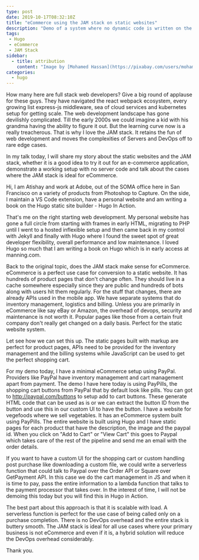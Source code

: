 ```yaml
---
type: post
date: 2019-10-17T08:32:10Z
title: "eCommerce using the JAM stack on static websites"
description: "Demo of a system where no dynamic code is written on the server and a fully functional e-commerce website is presented using a static site builder, some APIs and JavaScript"
tags:
 - Hugo
 - eCommerce
 - JAM Stack
sidebar:
  - title: attribution
    content: "Image by [Mohamed Hassan](https://pixabay.com/users/mohamed_hassan-5229782/) from [Pixabay](https://pixabay.com/illustrations/online-store-online-shop-store-3265497/)"
categories:
  - hugo
---
```


How many here are full stack web developers? Give a big round of applause for these guys. They have navigated the react webpack ecosystem, every growing list express-js middleware, sea of cloud services and kubernetes setup for getting scale. The web development landscape has gone devilishly complicated. Till the early 2000s we could imagine a kid with his grandma having the ability to figure it out. But the learning curve now is a really treacherous. That is why I love the JAM stack. It retains the fun of web development and moves the complexities of Servers and DevOps off to rare edge cases.

In my talk today, I will share my story about the static websites and the JAM stack, whether it is a good idea to try it out for an e-commerce application, demonstrate a working setup with no server code and talk about the cases where the JAM stack is ideal for eCommerce.

Hi, I am Atishay and work at Adobe, out of the SOMA office here in San Francisco on a variety of products from Photoshop to Capture. On the side, I maintain a VS Code extension, have a personal website and am writing a book on the Hugo static site builder - Hugo In Action.

That's me on the right starting web development. My personal website has gone a full circle from starting with frames in early HTML, migrating to PHP until I went to a hosted inflexible setup and then came back in my control with Jekyll and finally with Hugo where I found the sweet spot of great developer flexibility, overall performance and low maintenance. I loved Hugo so much that I am writing a book on Hugo which is in early access at manning.com.

Back to the original topic, does the JAM stack make sense for eCommerce. eCommerce is a perfect use case for conversion to a static website. It has hundreds of product pages that don't change often. They should live in a cache somewhere especially since they are public and hundreds of bots along with users hit them regularly. For the stuff that changes, there are already APIs used in the mobile app. We have separate systems that do inventory management, logistics and billing. Unless you are primarily in eCommerce like say eBay or Amazon, the overhead of devops, security and maintenance is not worth it. Popular pages like those from a certain fruit company don't really get changed on a daily basis. Perfect for the static website system.

Let see how we can set this up. The static pages built with markup are perfect for product pages, APIs need to be provided for the inventory management and the billing systems while JavaScript can be used to get the perfect shopping cart.

For my demo today, I have a minimal eCommerce setup using PayPal. Providers like PayPal have inventory management and cart management apart from payment. The demo I have here today is using PayPills, the shopping cart buttons from PayPal that by default look like pills. You can got to http://paypal.com/buttons to setup add to cart buttons. These generate HTML code that can be used as is or we can extract the button ID from the button and use this in our custom UI to have the button. I have a website for vegefoods where we sell vegetables. It has an eCommerce system built using PayPills. The entire website is built using Hugo and I have static pages for each product that have the description, the image and the paypal id. When you click on "Add to Cart" or "View Cart" this goes to Paypal which takes care of the rest of the pipeline and send me an email with the order details.

If you want to have a custom UI for the shopping cart or custom handling post purchase like downloading a custom file, we could write a serverless function that could talk to Paypal over the Order API or Square over GetPayment API. In this case we do the cart management in JS and when it is time to pay, pass the entire information to a lambda function that talks to the payment processor that takes over. In the interest of time, I will not be demoing this today but you will find this in Hugo in Action.

The best part about this approach is that it is scalable with load. A serverless function is perfect for the use case of being called only on a purchase completion. There is no DevOps overhead and the entire stack is buttery smooth. The JAM stack is ideal for all use cases where your primary business is not eCommerce and even if it is, a hybrid solution will reduce the DevOps overhead considerably.

Thank you.
